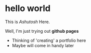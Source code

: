 # hello world

This is *Ashutosh* Here.

Well, I'm just trying out **github pages**

* Thinking of 'creating' a portfolio here
* Maybe will come in handy later
